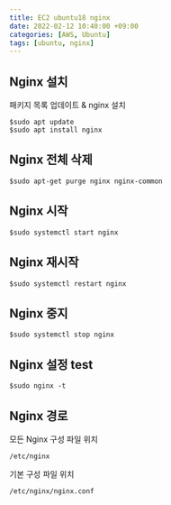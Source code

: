 ```yaml
---
title: EC2 ubuntu18 nginx
date: 2022-02-12 10:40:00 +09:00
categories: [AWS, Ubuntu]
tags: [ubuntu, nginx]
---
```


## Nginx 설치
패키지 목록 업데이트 & nginx 설치
```
$sudo apt update
$sudo apt install nginx
```
## Nginx 전체 삭제
```
$sudo apt-get purge nginx nginx-common
```
## Nginx 시작
```
$sudo systemctl start nginx
```
## Nginx 재시작
```
$sudo systemctl restart nginx
```
## Nginx 중지
```
$sudo systemctl stop nginx
```
## Nginx 설정 test
```
$sudo nginx -t
```
## Nginx 경로
모든 Nginx 구성 파일 위치
```
/etc/nginx
```
기본 구성 파일 위치
```
/etc/nginx/nginx.conf
```


